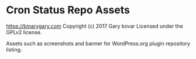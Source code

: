 # Cron Status Repo Assets #
https://binarygary.com
Copyright (c) 2017 Gary kovar
Licensed under the GPLv2 license.

Assets such as screenshots and banner for WordPress.org plugin repository listing.